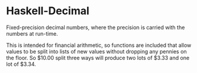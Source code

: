 Haskell-Decimal
===============

Fixed-precision decimal numbers, where the precision is carried with the numbers at run-time.

This is intended for financial arithmetic, so functions are included that allow values to be
split into lists of new values without dropping any pennies on the floor. So $10.00 split 
three ways will produce two lots of $3.33 and one lot of $3.34.
